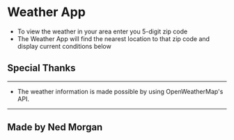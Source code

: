 # Weather App

* To view the weather in your area enter you 5-digit zip code
* The Weather App will find the nearest location to that zip code and display current conditions below

## Special Thanks
___

* The weather information is made possible by using OpenWeatherMap's API.

___
## Made by Ned Morgan
